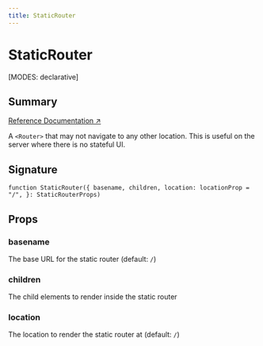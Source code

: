 ```yaml
---
title: StaticRouter
---
```


# StaticRouter

<!--
⚠️ ⚠️ IMPORTANT ⚠️ ⚠️ 

Thank you for helping improve our documentation!

This file is auto-generated from the JSDoc comments in the source
code, so please edit the JSDoc comments in the file below and this
file will be re-generated once those changes are merged.

https://github.com/remix-run/react-router/blob/main/packages/react-router/lib/dom/server.tsx
-->

[MODES: declarative]

## Summary

[Reference Documentation ↗](https://api.reactrouter.com/v7/functions/react_router.StaticRouter.html)

A `<Router>` that may not navigate to any other location. This is useful
on the server where there is no stateful UI.

## Signature

```tsx
function StaticRouter({ basename, children, location: locationProp = "/", }: StaticRouterProps)
```

## Props

### basename

The base URL for the static router (default: `/`)

### children

The child elements to render inside the static router

### location

The location to render the static router at (default: `/`)

